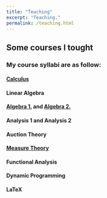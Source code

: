 ```yaml
---
title: "Teaching"
excerpt: "Teaching."
permalink: /teaching.html
---
```

## Some courses I tought

### My course syllabi are as follow:
#### [Calculus](/claculus)
#### Linear Algebra
#### [Algebra 1.](/algebra-1) and [Algebra 2.](/algebra-2)
#### Analysis 1 and Analysis 2
#### Auction Theory
#### [Measure Theory](/mertekelmelet)
#### Functional Analysis
#### Dynamic Programming
#### LaTeX
